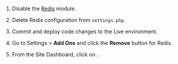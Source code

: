 1. Disable the [Redis](https://www.drupal.org/project/redis) module.

1. Delete Redis configuration from `settings.php`.

1. Commit and deploy code changes to the Live environment.

1. Go to <span class="glyphicons glyphicons-cogwheel"></span> Settings > **Add Ons** and click the **Remove** button for Redis.

1. From the Site Dashboard, click on <span class="glyphicons glyphicons-cleaning"></span>.
